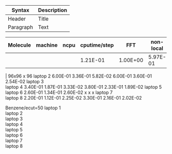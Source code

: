 
| Syntax      | Description |
| ----------- | ----------- |
| Header      | Title       |
| Paragraph   | Text        |


| Molecule | machine |	ncpu	| cputime/step | FFT	    | non-local	| cputime/step | FFT     | 	non-local |
|----------|---------|--------|--------------|----------|-----------|--------------|---------|------------|
|          |      	 |        | 1.21E-01	   | 1.00E+00	|  5.97E-01 |	4.48E-02    |         |            |





| 96x96 x   96	laptop	2	6.00E-01	3.36E-01	5.82E-02	6.00E-01	3.60E-01	2.54E-02
	laptop	3						
	laptop	4	3.40E-01	1.87E-01	3.33E-02	3.80E-01	2.33E-01	1.89E-02
	laptop	5			 			
	laptop	6	2.60E-01	1.34E-01	2.60E-02	x	x	x
	laptop	7						
	laptop	8	2.20E-01	1.12E-01	2.25E-02	3.30E-01	2.16E-01	2.02E-02
								
Benzene/ecut=50	laptop	1						
	laptop	2						
	laptop	3						
	laptop	4						
	laptop	5						
	laptop	6						
	laptop	7						
	laptop	8						

